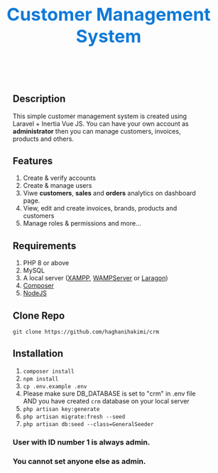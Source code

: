<h1 style="color: #107ad8; font-size: 40px; font-weight: bold; text-align:center; padding: 36px 16px;">
    Customer Management System
</h1>

<div style="padding: 12px 36px;">
    <h2>Description</h2>
    <p>
    This simple customer management system is created using Laravel + Inertia Vue JS. You can have your own account as <strong>administrator</strong> then you can manage
    customers, invoices, products and others.<br/>
    </p>
    <h2>Features</h2>
    <ol start="1">
        <li>Create & verify accounts</li>
        <li>Create & manage users</li>
        <li>Viwe <strong>customers</strong>, <strong>sales</strong> and <strong>orders</strong> analytics on dashboard page.</li>
        <li>View, edit and create invoices, brands, products and customers</li>
        <li>Manage roles & permissions and more...</li>
    </ol>
    <h2>Requirements</h2>
    <ol start="1">
        <li>PHP 8 or above</li>
        <li>MySQL</li>
        <li>A local server (<a href="https://www.apachefriends.org/download.html" target="_blank">XAMPP</a>, <a href="https://www.wampserver.com/en/" target="_blank">WAMPServer</a> or <a href="https://laragon.org/" target="_blank">Laragon</a>)</li>
        <li><a href="https://getcomposer.org/" target="_blank">Composer</a></li>
        <li><a href="https://nodejs.org/en/" target="_blank">NodeJS</a></li>
    </ol>
    <h2>Clone Repo</h2>
    <code>git clone https://github.com/haghanihakimi/crm</code>
    <h2>Installation</h2>
    <ol start="1">
        <li><code>composer install</code></li>
        <li><code>npm install</code></li>
        <li><code>cp .env.example .env</code></li>
        <li>Please make sure DB_DATABASE is set to "crm" in .env file AND you have created <code>crm</code> database on your local server</li>
        <li><code>php artisan key:generate</code></li>
        <li><code>php artisan migrate:fresh --seed</code></li>
        <li><code>php artisan db:seed --class=GeneralSeeder</code></li>
    </ol>
    <h3><strong>User with ID number 1 is always admin.</strong></h3>
    <h3>You <strong>cannot</strong> set anyone else as admin.</h3>
</div>

